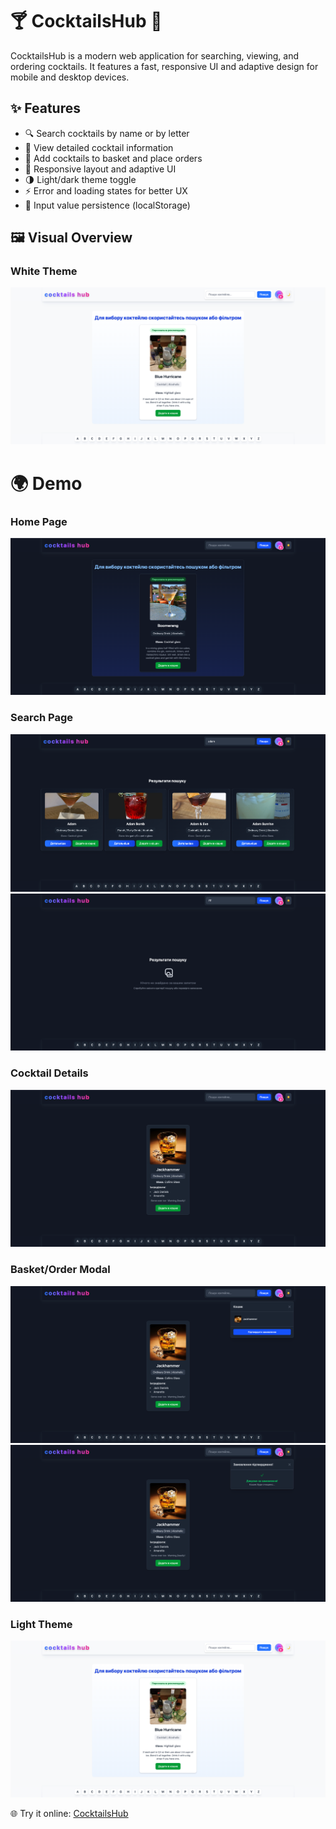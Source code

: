 # 🍸 CocktailsHub 🍹

CocktailsHub is a modern web application for searching, viewing, and ordering cocktails. It features a fast, responsive UI and adaptive design for mobile and desktop devices.

## ✨ Features

- 🔍 Search cocktails by name or by letter
- 📄 View detailed cocktail information
- 🛒 Add cocktails to basket and place orders
- 📱 Responsive layout and adaptive UI
- 🌗 Light/dark theme toggle
- ⚡ Error and loading states for better UX
- 💾 Input value persistence (localStorage)

## 🖼️ Visual Overview

### White Theme

![White Theme](./screenshots/lightTheme.png)

# 🌍 Demo

### Home Page

![Home Page](./screenshots/homepage.png)

### Search Page

![Search Page - Input](./screenshots/searchByInput.png)
![Search Page - Error](./screenshots/searchByError.png)

### Cocktail Details

![Cocktail Details](./screenshots/cocktailDetail.png)

### Basket/Order Modal

![Order Cocktail](./screenshots/orderCocktail.png)
![Confirm Order](./screenshots/confirmOrder.png)

### Light Theme

![White Theme](./screenshots/lightTheme.png)

🌐 Try it online: [CocktailsHub](https://cocktails-hub.vercel.app/)

